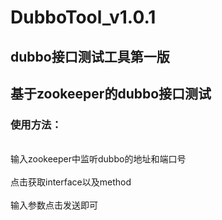 # DubboTool_v1.0.1
## dubbo接口测试工具第一版
## 基于zookeeper的dubbo接口测试
### 使用方法：<br/>
<br/>
输入zookeeper中监听dubbo的地址和端口号<br/>
<br/>
点击获取interface以及method<br/>
<br/>
输入参数点击发送即可<br/>
